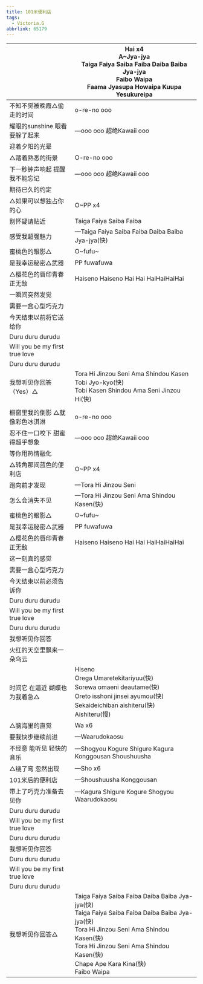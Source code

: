 ```yaml
---
title: 101米便利店
tags:
  - Victoria.G
abbrlink: 65179
---
```

|      |Hai x4<br>A~Jya-jya<br>Taiga Faiya Saiba Faiba Daiba Baiba Jya-jya<br>Faibo Waipa<br>Faama Jyasupa Howaipa Kuupa<br>Yesukureipa|
|--|--|
|不知不觉被晚霞△偷走的时间|o-re-no ooo|
|耀眼的sunshine 眼看要躲了起来|—ooo ooo 超绝Kawaii ooo|
|迎着夕阳的光晕 |      |
|△踏着熟悉的街景|O-re-no ooo|
|下一秒钟声响起 提醒我不能忘记|—ooo ooo 超绝Kawaii ooo|
|期待已久的约定|      |
|△如果可以想独占你的心|O~PP x4|
|别怀疑请贴近|Taiga Faiya Saiba Faiba|
|感受我超强魅力|—Taiga Faiya Saiba Faiba Daiba Baiba Jya-jya(快)|
|蜜桃色的眼影△|O~fufu~|
|是我幸运秘密△武器|PP fuwafuwa|
|△樱花色的唇印青春正无敌|Haiseno Haiseno Hai Hai HaiHaiHaiHai|
|一瞬间突然发觉|      |
|需要一盒心型巧克力|      |
|今天结束以前将它送给你|      |
|Duru duru durudu|      |
|Will you be my first true love|      |
|Duru duru durudu|      |
|我想听见你回答（Yes）△|Tora Hi Jinzou Seni Ama Shindou Kasen Tobi Jyo-kyo(快)<br>Tobi Kasen Shindou Ama Seni Jinzou Hi(快)|
|      |      |
|橱窗里我的倒影 △就像彩色冰淇淋|o-re-no ooo|
|忍不住一口咬下 甜蜜得超乎想象|—ooo ooo  超绝Kawaii ooo|
|等你用热情融化|      |
|△转角那间蓝色的便利店|O~PP x4|
|跑向前才发现|—Tora Hi Jinzou Seni |
|怎么会消失不见|—Tora Hi Jinzou Seni Ama Shindou Kasen(快)|
|蜜桃色的眼影△|O~fufu~|
|是我幸运秘密△武器|PP fuwafuwa|
|△樱花色的唇印青春正无敌|Haiseno Haiseno Hai Hai HaiHaiHaiHai|
|这一刻真的感觉|      |
|需要一盒心型巧克力|      |
|今天结束以前必须告诉你|      |
|Duru duru durudu|      |
|Will you be my first true love|      |
|Duru duru durudu|      |
|我想听见你回答|      |
|火红的天空里飘来一朵乌云|      |
|时间它 在逼近 蝴蝶也为我着急△|Hiseno<br>Orega Umaretekitariyuu(快)<br>Sorewa omaeni deautame(快)<br>Oreto isshoni jinsei ayumou(快)<br>Sekaideichiban aishiteru(快)<br>Aishiteru(慢)|
|△脑海里的直觉|Wa x6 |
|要我快步继续前进|—Waarudokaosu|
|不经意 能听见 轻快的音乐|—Shogyou Kogure Shigure Kagura Konggousan Shoushuusha|
|△绕了弯 忽然出现|—Sho x6|
|101米后的便利店|—Shoushuusha Konggousan|
|带上了巧克力准备去见你|—Kagura Shigure Kogure Shogyou Waarudokaosu|
|Duru duru durudu|      |
|Will you be my first true love|      |
|Duru duru durudu|      |
|我想听见你回答|      |
|Duru duru durudu|      |
|Will you be my first true love|      |
|Duru duru durudu|      |
|我想听见你回答△|Taiga Faiya Saiba Faiba Daiba Baiba Jya-jya(快)<br>Taiga Faiya Saiba Faiba Daiba Baiba Jya-jya(快)<br>Tora Hi Jinzou Seni Ama Shindou Kasen(快)<br>Tora Hi Jinzou Seni Ama Shindou Kasen(快)<br>Chape Ape Kara Kina(快)<br>Faibo Waipa|